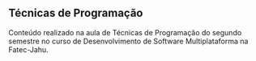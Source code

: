 ## Técnicas de Programação
Conteúdo realizado na aula de Técnicas de Programação do segundo semestre no curso de Desenvolvimento de Software Multiplataforma na Fatec-Jahu.
